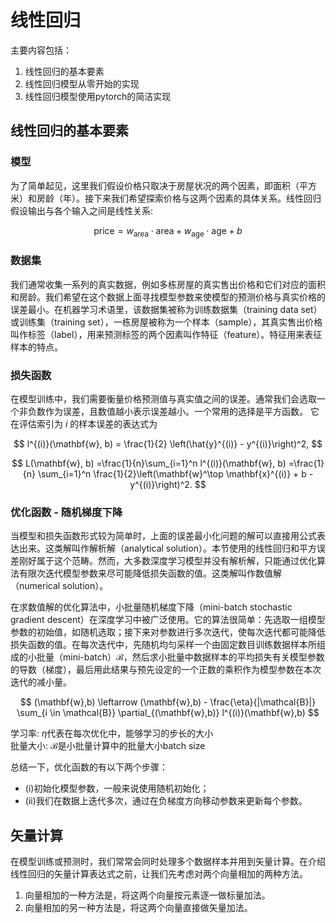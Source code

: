 # 线性回归
主要内容包括：

1. 线性回归的基本要素
2. 线性回归模型从零开始的实现
3. 线性回归模型使用pytorch的简洁实现



## 线性回归的基本要素

### 模型
为了简单起见，这里我们假设价格只取决于房屋状况的两个因素，即面积（平方米）和房龄（年）。接下来我们希望探索价格与这两个因素的具体关系。线性回归假设输出与各个输入之间是线性关系:


$$
\mathrm{price} = w_{\mathrm{area}} \cdot \mathrm{area} + w_{\mathrm{age}} \cdot \mathrm{age} + b
$$



### 数据集
我们通常收集一系列的真实数据，例如多栋房屋的真实售出价格和它们对应的面积和房龄。我们希望在这个数据上面寻找模型参数来使模型的预测价格与真实价格的误差最小。在机器学习术语里，该数据集被称为训练数据集（training data set）或训练集（training set），一栋房屋被称为一个样本（sample），其真实售出价格叫作标签（label），用来预测标签的两个因素叫作特征（feature）。特征用来表征样本的特点。
### 损失函数
在模型训练中，我们需要衡量价格预测值与真实值之间的误差。通常我们会选取一个非负数作为误差，且数值越小表示误差越小。一个常用的选择是平方函数。 它在评估索引为 $i$ 的样本误差的表达式为


$$
l^{(i)}(\mathbf{w}, b) = \frac{1}{2} \left(\hat{y}^{(i)} - y^{(i)}\right)^2,
$$



$$
L(\mathbf{w}, b) =\frac{1}{n}\sum_{i=1}^n l^{(i)}(\mathbf{w}, b) =\frac{1}{n} \sum_{i=1}^n \frac{1}{2}\left(\mathbf{w}^\top \mathbf{x}^{(i)} + b - y^{(i)}\right)^2.
$$


### 优化函数 - 随机梯度下降
当模型和损失函数形式较为简单时，上面的误差最小化问题的解可以直接用公式表达出来。这类解叫作解析解（analytical solution）。本节使用的线性回归和平方误差刚好属于这个范畴。然而，大多数深度学习模型并没有解析解，只能通过优化算法有限次迭代模型参数来尽可能降低损失函数的值。这类解叫作数值解（numerical solution）。

在求数值解的优化算法中，小批量随机梯度下降（mini-batch stochastic gradient descent）在深度学习中被广泛使用。它的算法很简单：先选取一组模型参数的初始值，如随机选取；接下来对参数进行多次迭代，使每次迭代都可能降低损失函数的值。在每次迭代中，先随机均匀采样一个由固定数目训练数据样本所组成的小批量（mini-batch）$\mathcal{B}$，然后求小批量中数据样本的平均损失有关模型参数的导数（梯度），最后用此结果与预先设定的一个正数的乘积作为模型参数在本次迭代的减小量。   

$$
(\mathbf{w},b) \leftarrow (\mathbf{w},b) - \frac{\eta}{|\mathcal{B}|} \sum_{i \in \mathcal{B}} \partial_{(\mathbf{w},b)} l^{(i)}(\mathbf{w},b)
$$

学习率: $\eta$代表在每次优化中，能够学习的步长的大小    
批量大小: $\mathcal{B}$是小批量计算中的批量大小batch size   

总结一下，优化函数的有以下两个步骤：

- (i)初始化模型参数，一般来说使用随机初始化；
- (ii)我们在数据上迭代多次，通过在负梯度方向移动参数来更新每个参数。



## 矢量计算
在模型训练或预测时，我们常常会同时处理多个数据样本并用到矢量计算。在介绍线性回归的矢量计算表达式之前，让我们先考虑对两个向量相加的两种方法。


1. 向量相加的一种方法是，将这两个向量按元素逐一做标量加法。
2. 向量相加的另一种方法是，将这两个向量直接做矢量加法。